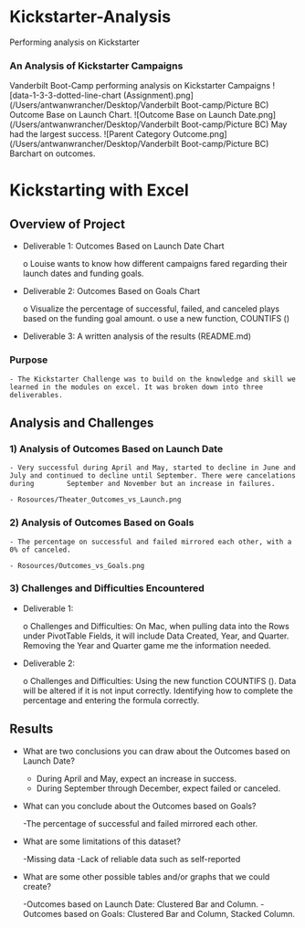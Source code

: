 # Kickstarter-Analysis
Performing analysis on Kickstarter
### An Analysis of Kickstarter Campaigns
Vanderbilt Boot-Camp performing analysis on Kickstarter Campaigns
![data-1-3-3-dotted-line-chart (Assignment).png](/Users/antwanwrancher/Desktop/Vanderbilt Boot-camp/Picture BC)
Outcome Base on Launch Chart.
![Outcome Base on Launch Date.png](/Users/antwanwrancher/Desktop/Vanderbilt Boot-camp/Picture BC)
May had the largest success. 
![Parent Category Outcome.png](/Users/antwanwrancher/Desktop/Vanderbilt Boot-camp/Picture BC)
Barchart on outcomes.


# **Kickstarting with Excel**

## Overview of Project

-	Deliverable 1: Outcomes Based on Launch Date Chart

	o Louise wants to know how different campaigns fared regarding their launch dates and funding goals.

-	Deliverable 2: Outcomes Based on Goals Chart

	o Visualize the percentage of successful, failed, and canceled plays based on the funding goal amount. 
	o use a new function, COUNTIFS ()

-	Deliverable 3: A written analysis of the results (README.md)

### Purpose 

	- The Kickstarter Challenge was to build on the knowledge and skill we learned in the modules on excel. It was broken down into three deliverables.

## Analysis and Challenges

### 1) Analysis of Outcomes Based on Launch Date

	- Very successful during April and May, started to decline in June and July and continued to decline until September. There were cancelations during 		September and November but an increase in failures. 

	- Rosources/Theater_Outcomes_vs_Launch.png


### 2) Analysis of Outcomes Based on Goals
	
	- The percentage on successful and failed mirrored each other, with a 0% of canceled. 
 
	- Rosources/Outcomes_vs_Goals.png

### 3) Challenges and Difficulties Encountered

-	Deliverable 1:

	o Challenges and Difficulties: On Mac, when pulling data into the Rows under PivotTable Fields, it will include Data Created, Year, and Quarter. Removing 	the Year and Quarter game me the information needed.

-	Deliverable 2:

	o Challenges and Difficulties: Using the new function COUNTIFS (). Data will be altered if it is not input correctly. Identifying how to complete the 		percentage and entering the formula correctly.  

## Results

- What are two conclusions you can draw about the Outcomes based on Launch Date?

	- During April and May, expect an increase in success. 	
	- During September through December, expect failed or canceled.

- What can you conclude about the Outcomes based on Goals?
	
	-The percentage of successful and failed mirrored each other. 

- What are some limitations of this dataset?

	-Missing data
	-Lack of reliable data such as self-reported

- What are some other possible tables and/or graphs that we could create? 

	-Outcomes based on Launch Date: Clustered Bar and Column.
	-Outcomes based on Goals: Clustered Bar and Column, Stacked Column.

